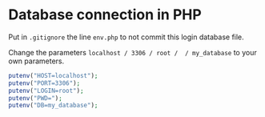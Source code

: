 # Database connection in PHP

Put in `.gitignore` the line `env.php` to not commit this login database file.

Change the parameters `localhost / 3306 / root /  / my_database` to your own parameters.

```php
putenv("HOST=localhost");
putenv("PORT=3306");
putenv("LOGIN=root");
putenv("PWD=");
putenv("DB=my_database");
```
